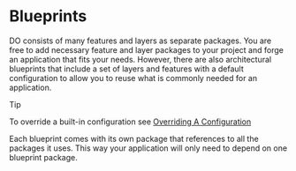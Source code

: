 # Blueprints

DO consists of many features and layers as separate packages. You are free to
add necessary feature and layer packages to your project and forge an
application that fits your needs. However, there are also architectural
blueprints that include a set of layers and features with a default
configuration to allow you to reuse what is commonly needed for an application.

> [!TIP]
>
> To override a built-in configuration see
> [Overriding A Configuration](../architecture/application.md#overriding-a-configuration)

Each blueprint comes with its own package that references to all the packages
it uses. This way your application will only need to depend on one blueprint
package.
